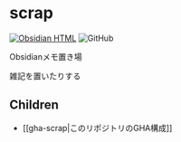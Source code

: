 # scrap

[![Obsidian HTML](https://github.com/H1rono/scrap/actions/workflows/obsidian-html.yml/badge.svg)](https://github.com/H1rono/scrap/actions/workflows/obsidian-html.yml) ![GitHub](https://img.shields.io/github/license/H1rono/scrap)

Obsidianメモ置き場

雑記を置いたりする

## Children

- [[gha-scrap|このリポジトリのGHA構成]]
